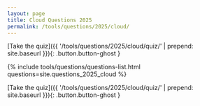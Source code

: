```yaml
---
layout: page
title: Cloud Questions 2025
permalink: /tools/questions/2025/cloud/
---
```


[Take the quiz]({{ '/tools/questions/2025/cloud/quiz/'  | prepend: site.baseurl }}){: .button.button-ghost }

{% include tools/questions/questions-list.html questions=site.questions_2025_cloud %}

[Take the quiz]({{ '/tools/questions/2025/cloud/quiz/'  | prepend: site.baseurl }}){: .button.button-ghost }
